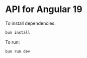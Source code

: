 # API for Angular 19

To install dependencies:

```bash
bun install
```

To run:

```bash
bun run dev
```